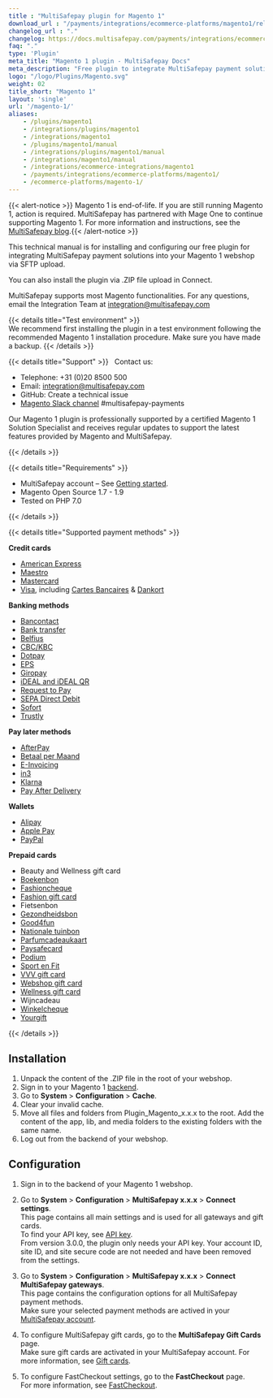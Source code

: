 ```yaml
---
title : "MultiSafepay plugin for Magento 1"
download_url : "/payments/integrations/ecommerce-platforms/magento1/releases/Plugin_Magento_3.1.3.zip"
changelog_url : "."
changelog: https://docs.multisafepay.com/payments/integrations/ecommerce-platforms/magento1/changelog/
faq: "."
type: 'Plugin'
meta_title: "Magento 1 plugin - MultiSafepay Docs"
meta_description: "Free plugin to integrate MultiSafepay payment solutions into your Magento 1 platform."
logo: "/logo/Plugins/Magento.svg"
weight: 02
title_short: "Magento 1"
layout: 'single'
url: '/magento-1/'
aliases: 
    - /plugins/magento1
    - /integrations/plugins/magento1
    - /integrations/magento1
    - /plugins/magento1/manual
    - /integrations/plugins/magento1/manual
    - /integrations/magento1/manual
    - /integrations/ecommerce-integrations/magento1
    - /payments/integrations/ecommerce-platforms/magento1/
    - /ecommerce-platforms/magento-1/
---
```


{{< alert-notice >}} Magento 1 is end-of-life. If you are still running Magento 1, action is required. MultiSafepay has partnered with Mage One to continue supporting Magento 1. For more information and instructions, see the [MultiSafepay blog](https://bit.ly/2YX2LGL).{{< /alert-notice >}}

This technical manual is for installing and configuring our free plugin for integrating MultiSafepay payment solutions into your Magento 1 webshop via SFTP upload.

You can also install the plugin via .ZIP file upload in Connect.

MultiSafepay supports most Magento functionalities. For any questions, email the Integration Team at <integration@multisafepay.com>

{{< details title="Test environment" >}}
&nbsp;  
We recommend first installing the plugin in a test environment following the recommended Magento 1 installation procedure. Make sure you have made a backup.
{{< /details >}}

{{< details title="Support" >}}
&nbsp; 
Contact us:

- Telephone: +31 (0)20 8500 500
- Email: <integration@multisafepay.com>
- GitHub: Create a technical issue
- [Magento Slack channel](https://magentocommeng.slack.com) #multisafepay-payments

Our Magento 1 plugin is professionally supported by a certified Magento 1 Solution Specialist and receives regular updates to support the latest features provided by Magento and MultiSafepay.

{{< /details >}}

{{< details title="Requirements" >}}
&nbsp; 
- MultiSafepay account – See [Getting started](/getting-started/).
- Magento Open Source 1.7 - 1.9
- Tested on PHP 7.0

{{< /details >}}

{{< details title="Supported payment methods" >}}

**Credit cards**

- [American Express](/payment-methods/american-express)
- [Maestro](/payment-methods/maestro)
- [Mastercard](/payment-methods/mastercard)
- [Visa](/payments/methods/credit-and-debit-cards/visa), including [Cartes Bancaires](/payment-methods/cartes-bancaires) & [Dankort](/payments/methods/credit-and-debit-cards/dankort)

**Banking methods**

- [Bancontact](/payment-methods/bancontact)
- [Bank transfer](/payment-methods/bank-transfer)
- [Belfius](/payment-methods/belfius)
- [CBC/KBC](/payment-methods/cbc-kbc)
- [Dotpay](/payment-methods/dotpay)
- [EPS](/payment-methods/eps)
- [Giropay](/payment-methods/giropay)
- [iDEAL and iDEAL QR](/payment-methods/ideal)
- [Request to Pay](/payments/methods/banks/request-to-pay)
- [SEPA Direct Debit](/payment-methods/sepa-direct-debit)
- [Sofort](/payment-methods/sofort)
- [Trustly](/payment-methods/trustly)

**Pay later methods**

- [AfterPay](/payment-methods/afterpay)
- [Betaal per Maand](/payment-methods/betaal-per-maand)
- [E-Invoicing](/payment-methods/e-invoicing)
- [in3](/payment-methods/in3)
- [Klarna](/payment-methods/klarna)
- [Pay After Delivery](/payment-methods/pay-after-delivery)

**Wallets**

- [Alipay](/payment-methods/alipay)
- [Apple Pay](/payments/methods/wallet/applepay)
- [PayPal](/payment-methods/paypal)

**Prepaid cards**

- Beauty and Wellness gift card
- [Boekenbon](https://www.cadeaubon.nl/cadeaubonnen/nederlandse-boekenbon)
- [Fashioncheque](https://www.fashioncheque.com/nl)
- [Fashion gift card](https://www.fashion-giftcard.nl)
- Fietsenbon
- [Gezondheidsbon](https://www.gezondheidsbon.nl/mhome)
- [Good4fun](https://www.good4fun.nl)
- [Nationale tuinbon](https://www.nationale-tuinbon.nl)
- [Parfumcadeaukaart](https://www.parfumcadeaukaart.nl)
- [Paysafecard](/payment-methods/paysafecard)
- [Podium](https://www.podiumcadeaukaart.nl)
- [Sport en Fit](https://www.sportenfitcadeau.nl)
- [VVV gift card](https://www.vvvcadeaukaarten.nl)
- [Webshop gift card](https://www.webshopgiftcard.nl)
- [Wellness gift card](https://www.wellnessgiftcard.nl)
- Wijncadeau
- [Winkelcheque](https://www.winkelcheque.nl)
- [Yourgift](https://www.yourgift.nl)

{{< /details >}}

## Installation
 1. Unpack the content of the .ZIP file in the root of your webshop.
 2. Sign in to your Magento 1 [backend](/getting-started/glossary/#backend).
 3. Go to **System** > **Configuration** > **Cache**. 
 4. Clear your invalid cache.
 5. Move all files and folders from Plugin_Magento_x.x.x to the root. Add the content of the app, lib, and media folders to the existing folders with the same name.
 6. Log out from the backend of your webshop.

## Configuration
1. Sign in to the backend of your Magento 1 webshop.
2. Go to **System** > **Configuration** > **MultiSafepay x.x.x** > **Connect settings**.  
    This page contains all main settings and is used for all gateways and gift cards.  
    To find your API key, see [API key](https://docs.multisafepay.com/tools/multisafepay-control/get-your-api-key).  
    From version 3.0.0, the plugin only needs your API key. Your account ID, site ID, and site secure code are not needed and have been removed from the settings.

3. Go to **System** > **Configuration** > **MultiSafepay x.x.x** > **Connect MultiSafepay gateways**.  
    This page contains the configuration options for all MultiSafepay payment methods.    
    Make sure your selected payment methods are actived in your [MultiSafepay account](https://merchant.multisafepay.com).

4. To configure MultiSafepay gift cards, go to the **MultiSafepay Gift Cards** page.  
    Make sure gift cards are activated in your MultiSafepay account. For more information, see [Gift cards](/payments/methods/prepaid-cards/gift-cards).

5. To configure FastCheckout settings, go to the **FastCheckout** page.    
    For more information, see [FastCheckout](/payments/methods/fastcheckout).

